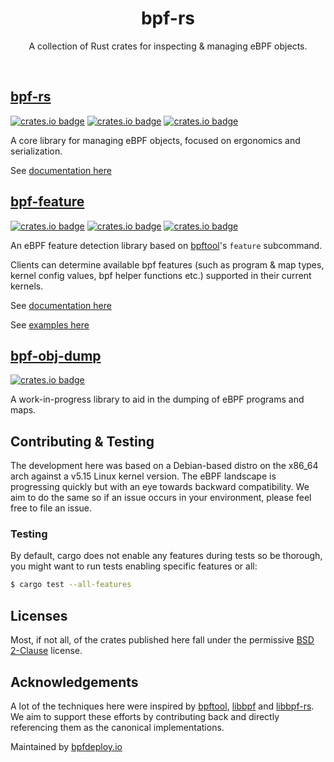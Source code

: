 <div align="center">
  <h1>bpf-rs</h1>
  <p>
    A collection of Rust crates for inspecting & managing eBPF objects.
  </p>
  <br>
</div>

## [bpf-rs](./bpf-rs/)

[![crates.io badge](https://img.shields.io/crates/v/bpf-rs.svg)](https://crates.io/crates/bpf-rs)
[![crates.io badge](https://img.shields.io/crates/l/bpf-rs.svg)](https://crates.io/crates/bpf-rs)
[![crates.io badge](https://img.shields.io/docsrs/bpf-rs/latest.svg)](https://docs.rs/bpf-rs)

A core library for managing eBPF objects, focused on ergonomics and serialization.

See [documentation here](https://docs.rs/bpf-rs/)

## [bpf-feature](./bpf-feature/)

[![crates.io badge](https://img.shields.io/crates/v/bpf-feature.svg)](https://crates.io/crates/bpf-feature)
[![crates.io badge](https://img.shields.io/crates/l/bpf-feature.svg)](https://crates.io/crates/bpf-feature)
[![crates.io badge](https://img.shields.io/docsrs/bpf-feature/latest.svg)](https://docs.rs/bpf-feature)

An eBPF feature detection library based on [bpftool](https://github.com/libbpf/bpftool)'s `feature` subcommand.

Clients can determine available bpf features (such as program & map types, kernel config values, bpf helper functions etc.) supported in their current kernels.

See [documentation here](https://docs.rs/bpf-feature/)

See [examples here](./bpf-feature/examples/)

## [bpf-obj-dump](./bpf-obj-dump/)

[![crates.io badge](https://img.shields.io/badge/status-WIP-yellow.svg)]()

A work-in-progress library to aid in the dumping of eBPF programs and maps.

## Contributing & Testing

The development here was based on a Debian-based distro on the x86_64 arch against a v5.15 Linux kernel version. The eBPF landscape is progressing quickly but with an eye towards backward compatibility. We aim to do the same so if an issue occurs in your environment, please feel free to file an issue.

### Testing

By default, cargo does not enable any features during tests so be thorough, you might want to run tests enabling specific features or all:

```bash
$ cargo test --all-features
```

## Licenses

Most, if not all, of the crates published here fall under the permissive [BSD 2-Clause](https://choosealicense.com/licenses/bsd-2-clause/#) license.

## Acknowledgements

A lot of the techniques here were inspired by [bpftool](https://github.com/libbpf/bpftool), [libbpf](https://github.com/libbpf/libbpf) and [libbpf-rs](https://github.com/libbpf/libbpf-rs). We aim to support these efforts by contributing back and directly referencing them as the canonical implementations.

 Maintained by [bpfdeploy.io](https://bpfdeploy.io)
